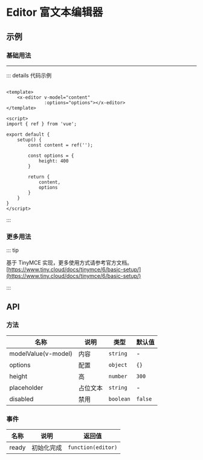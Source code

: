 # Editor 富文本编辑器

## 示例

### 基础用法

---
<template v-if="loaded">
    <x-editor v-model="content" :options="options"></x-editor>
</template>
<template v-else>
    <div class="align-center">
            加载中...
    </div>
</template>

::: details 代码示例

```vue

<template>
    <x-editor v-model="content"
              :options="options"></x-editor>
</template>

<script>
import { ref } from 'vue';

export default {
    setup() {
        const content = ref('');

        const options = {
            height: 400
        }

        return {
            content,
            options
        }
    }
}
</script>
```

:::

### 更多用法

::: tip

基于 TinyMCE
实现，更多使用方式请参考官方文档。[https://www.tiny.cloud/docs/tinymce/6/basic-setup/](https://www.tiny.cloud/docs/tinymce/6/basic-setup/)

:::

## API

### 方法

| 名称                  | 说明   | 类型        | 默认值     |
|---------------------|------|-----------|---------|
| modelValue(v-model) | 内容   | `string`  | -       |
| options             | 配置   | `object`  | `{}`    |
| height              | 高    | `number`  | `300`   |
| placeholder         | 占位文本 | `string`  | -       |
| disabled            | 禁用   | `boolean` | `false` |

### 事件

| 名称    | 说明    | 返回值                |
|-------|-------|--------------------|
| ready | 初始化完成 | `function(editor)` |

<script setup>
import { ref, onMounted } from 'vue';

const content = ref('');
const loaded = ref(false);
const timer = ref(null);

const options = {
    language_url: 'http://xy-admin.xuanyunet.com/libs/tinymce/langs/zh_CN.js',
    skin_url: 'http://xy-admin.xuanyunet.com/libs/tinymce/skins/ui/oxide',
    content_css: 'http://xy-admin.xuanyunet.com/libs/tinymce/skins/content/default/content.css',
    height: 400
};

onMounted(()=>{
    init()
});

function init(){
    timer.value = setInterval(()=>{
        if(tinymce){
            loaded.value = true;
            if(timer.value){
                clearInterval(timer);
            }
        }
    }, 500);
}
</script>
